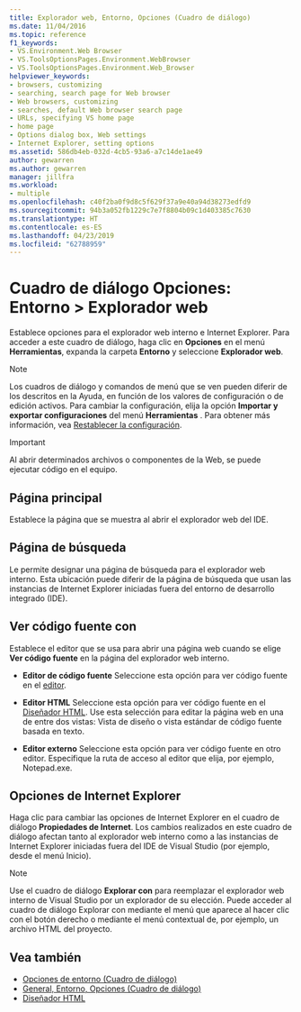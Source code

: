 ```yaml
---
title: Explorador web, Entorno, Opciones (Cuadro de diálogo)
ms.date: 11/04/2016
ms.topic: reference
f1_keywords:
- VS.Environment.Web Browser
- VS.ToolsOptionsPages.Environment.WebBrowser
- VS.ToolsOptionsPages.Environment.Web_Browser
helpviewer_keywords:
- browsers, customizing
- searching, search page for Web browser
- Web browsers, customizing
- searches, default Web browser search page
- URLs, specifying VS home page
- home page
- Options dialog box, Web settings
- Internet Explorer, setting options
ms.assetid: 586db4eb-032d-4cb5-93a6-a7c14de1ae49
author: gewarren
ms.author: gewarren
manager: jillfra
ms.workload:
- multiple
ms.openlocfilehash: c40f2ba0f9d8c5f629f37a9e40a94d38273edfd9
ms.sourcegitcommit: 94b3a052fb1229c7e7f8804b09c1d403385c7630
ms.translationtype: HT
ms.contentlocale: es-ES
ms.lasthandoff: 04/23/2019
ms.locfileid: "62788959"
---
```

# <a name="options-dialog-box-environment--web-browser"></a>Cuadro de diálogo Opciones: Entorno \> Explorador web

Establece opciones para el explorador web interno e Internet Explorer. Para acceder a este cuadro de diálogo, haga clic en **Opciones** en el menú **Herramientas**, expanda la carpeta **Entorno** y seleccione **Explorador web**.

> [!NOTE]
> Los cuadros de diálogo y comandos de menú que se ven pueden diferir de los descritos en la Ayuda, en función de los valores de configuración o de edición activos. Para cambiar la configuración, elija la opción **Importar y exportar configuraciones** del menú **Herramientas** . Para obtener más información, vea [Restablecer la configuración](../environment-settings.md#reset-settings).

> [!IMPORTANT]
> Al abrir determinados archivos o componentes de la Web, se puede ejecutar código en el equipo.

## <a name="home-page"></a>Página principal

Establece la página que se muestra al abrir el explorador web del IDE.

## <a name="search-page"></a>Página de búsqueda

Le permite designar una página de búsqueda para el explorador web interno. Esta ubicación puede diferir de la página de búsqueda que usan las instancias de Internet Explorer iniciadas fuera del entorno de desarrollo integrado (IDE).

## <a name="view-source-in"></a>Ver código fuente con

Establece el editor que se usa para abrir una página web cuando se elige **Ver código fuente** en la página del explorador web interno.

- **Editor de código fuente** Seleccione esta opción para ver código fuente en el [editor](../../ide/writing-code-in-the-code-and-text-editor.md).

- **Editor HTML** Seleccione esta opción para ver código fuente en el [Diseñador HTML](https://msdn.microsoft.com/Library/640043cc-3657-4677-a091-bc315e636477). Use esta selección para editar la página web en una de entre dos vistas: Vista de diseño o vista estándar de código fuente basada en texto.

- **Editor externo** Seleccione esta opción para ver código fuente en otro editor. Especifique la ruta de acceso al editor que elija, por ejemplo, Notepad.exe.

## <a name="internet-explorer-options"></a>Opciones de Internet Explorer

Haga clic para cambiar las opciones de Internet Explorer en el cuadro de diálogo **Propiedades de Internet**. Los cambios realizados en este cuadro de diálogo afectan tanto al explorador web interno como a las instancias de Internet Explorer iniciadas fuera del IDE de Visual Studio (por ejemplo, desde el menú Inicio).

> [!NOTE]
> Use el cuadro de diálogo **Explorar con** para reemplazar el explorador web interno de Visual Studio por un explorador de su elección. Puede acceder al cuadro de diálogo Explorar con mediante el menú que aparece al hacer clic con el botón derecho o mediante el menú contextual de, por ejemplo, un archivo HTML del proyecto.

## <a name="see-also"></a>Vea también

- [Opciones de entorno (Cuadro de diálogo)](../../ide/reference/environment-options-dialog-box.md)
- [General, Entorno, Opciones (Cuadro de diálogo)](../../ide/reference/general-environment-options-dialog-box.md)
- [Diseñador HTML](https://msdn.microsoft.com/Library/640043cc-3657-4677-a091-bc315e636477)